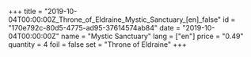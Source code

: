 +++
title = "2019-10-04T00:00:00Z_Throne_of_Eldraine_Mystic_Sanctuary_[en]_false"
id = "170e792c-80d5-4775-ad95-37614574ab84"
date = "2019-10-04T00:00:00Z"
name = "Mystic Sanctuary"
lang = ["en"]
price = "0.49"
quantity = 4
foil = false
set = "Throne of Eldraine"
+++
